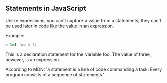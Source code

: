 ## Statements in JavaScript

Unlike expressions, you can't capture a value from a statements; they can't be used later in code like the value in an expression.

Example:
```js
> let foo = 3;
```
This is a declaration statement for the variable foo. The value of three, however, is an expression.

According to MDN: 'a statement is a line of code commanding a task. Every program consists of a sequence of statements.'



